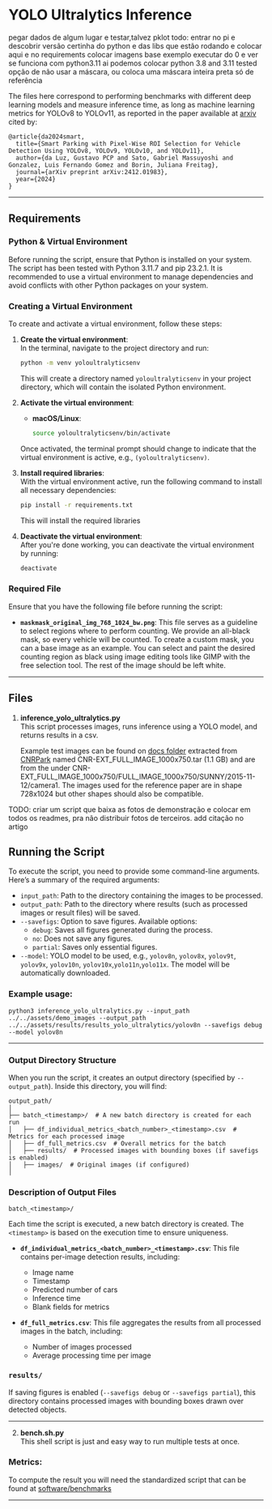 # YOLO Ultralytics Inference


pegar dados de algum lugar e testar,talvez pklot
todo: entrar no pi e descobrir versão certinha do python e das libs que estão rodando e colocar aqui e no requirements
colocar imagens base exemplo
executar do 0 e ver se funciona com python3.11 ai podemos colocar python 3.8 and 3.11 tested
opção de não usar a máscara, ou coloca uma máscara inteira preta só de referência

The files here correspond to performing benchmarks with different deep learning models and measure inference time, as long as machine learning metrics for YOLOv8 to YOLOv11, as reported in the paper available at [arxiv](https://arxiv.org/abs/2412.01983) cited by: 

```
@article{da2024smart,
  title={Smart Parking with Pixel-Wise ROI Selection for Vehicle Detection Using YOLOv8, YOLOv9, YOLOv10, and YOLOv11},
  author={da Luz, Gustavo PCP and Sato, Gabriel Massuyoshi and Gonzalez, Luis Fernando Gomez and Borin, Juliana Freitag},
  journal={arXiv preprint arXiv:2412.01983},
  year={2024}
}

```

---


## Requirements
### Python & Virtual Environment

Before running the script, ensure that Python is installed on your system. The script has been tested with Python 3.11.7 and pip 23.2.1. It is recommended to use a virtual environment to manage dependencies and avoid conflicts with other Python packages on your system.

### Creating a Virtual Environment

To create and activate a virtual environment, follow these steps:

1. **Create the virtual environment**:  
   In the terminal, navigate to the project directory and run:
   ```bash
   python -m venv yoloultralyticsenv
   ```
   This will create a directory named `yoloultralyticsenv` in your project directory, which will contain the isolated Python environment.

2. **Activate the virtual environment**:
   - **macOS/Linux**:
     ```bash
     source yoloultralyticsenv/bin/activate
     ```

   Once activated, the terminal prompt should change to indicate that the virtual environment is active, e.g., `(yoloultralyticsenv)`.

3. **Install required libraries**:  
   With the virtual environment active, run the following command to install all necessary dependencies:
   ```bash
   pip install -r requirements.txt
   ```

   This will install the required libraries

4. **Deactivate the virtual environment**:  
   After you're done working, you can deactivate the virtual environment by running:
   ```bash
   deactivate
   ```

### Required File

Ensure that you have the following file before running the script:
- **`maskmask_original_img_768_1024_bw.png`**: This file serves as a guideline to select regions where to perform counting. We provide an all-black mask, so every vehicle will be counted. To create a custom mask, you can a base image as an example. You can select and paint the desired counting region as black using image editing tools like GIMP with the free selection tool. The rest of the image should be left white.

---

## Files

1. **inference_yolo_ultralytics.py**  
   This script processes images, runs inference using a YOLO model, and returns results in a csv.

   Example test images can be found on [docs folder](../../assets/demo_images) extracted from [CNRPark](http://cnrpark.it/) named CNR-EXT_FULL_IMAGE_1000x750.tar (1.1 GB) and are from the under CNR-EXT_FULL_IMAGE_1000x750/FULL_IMAGE_1000x750/SUNNY/2015-11-12/camera1. The images used for the reference paper are in shape 728x1024 but other shapes should also be compatible.

TODO: criar um script que baixa as fotos de demonstração e colocar em todos os readmes, pra não distribuir fotos de terceiros. add citação no artigo

## Running the Script

To execute the script, you need to provide some command-line arguments. Here’s a summary of the required arguments:

- `input_path`: Path to the directory containing the images to be processed.
- `output_path`: Path to the directory where results (such as processed images or result files) will be saved.
- `--savefigs`: Option to save figures. Available options:
  - `debug`: Saves all figures generated during the process.
  - `no`: Does not save any figures.
  - `partial`: Saves only essential figures.
- `--model`: YOLO model to be used, e.g., `yolov8n`, `yolov8x`, `yolov9t`, `yolov9x`, `yolov10n`, `yolov10x`,`yolo11n`,`yolo11x`. The model will be automatically downloaded.


### Example usage:


```
python3 inference_yolo_ultralytics.py --input_path ../../assets/demo_images --output_path ../../assets/results/results_yolo_ultralytics/yolov8n --savefigs debug --model yolov8n
```

---
  

### Output Directory Structure

When you run the script, it creates an output directory (specified by `--output_path`). Inside this directory, you will find:

```
output_path/
│
├── batch_<timestamp>/  # A new batch directory is created for each run
│   ├── df_individual_metrics_<batch_number>_<timestamp>.csv  # Metrics for each processed image
│   ├── df_full_metrics.csv  # Overall metrics for the batch
│   ├── results/  # Processed images with bounding boxes (if savefigs is enabled)
│   ├── images/  # Original images (if configured)
│
```

### Description of Output Files

`batch_<timestamp>/`

Each time the script is executed, a new batch directory is created. The `<timestamp>` is based on the execution time to ensure uniqueness.

- **`df_individual_metrics_<batch_number>_<timestamp>.csv`**: This file contains per-image detection results, including:
  - Image name
  - Timestamp
  - Predicted number of cars
  - Inference time
  - Blank fields for metrics


- **`df_full_metrics.csv`**: This file aggregates the results from all processed images in the batch, including:
  - Number of images processed
  - Average processing time per image

### `results/`
If saving figures is enabled (`--savefigs debug` or `--savefigs partial`), this directory contains processed images with bounding boxes drawn over detected objects.

---

2. **bench.sh.py**  
   This shell script is just and easy way to run multiple tests at once.

### Metrics: 

To compute the result you will need the standardized script that can be found at [software/benchmarks](../benchmarks/README.md)

---
